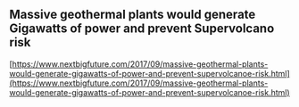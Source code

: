 ## Massive geothermal plants would generate Gigawatts of power and prevent Supervolcano risk
  
  [https://www.nextbigfuture.com/2017/09/massive-geothermal-plants-would-generate-gigawatts-of-power-and-prevent-supervolcanoe-risk.html](https://www.nextbigfuture.com/2017/09/massive-geothermal-plants-would-generate-gigawatts-of-power-and-prevent-supervolcanoe-risk.html)